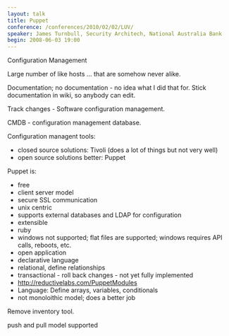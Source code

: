 ```yaml
---
layout: talk
title: Puppet
conference: /conferences/2010/02/02/LUV/
speaker: James Turnbull, Security Architech, National Australia Bank
begin: 2008-06-03 19:00
---
```

Configuration Management

Large number of like hosts ... that are somehow never alike.

Documentation; no documentation - no idea what I did that for. Stick documentation in wiki, so anybody can edit.

Track changes - Software configuration management.

CMDB - configuration management database.

Configuration managent tools:

* closed source solutions: Tivoli (does a lot of things but not very well)
* open source solutions better: Puppet

Puppet is:

* free
* client server model
* secure SSL communication
* unix centric
* supports external databases and LDAP for configuration
* extensible
* ruby
* windows not supported; flat files are supported; windows requires API calls, reboots, etc.
* open application
* declarative language
* relational, define relationships
* transactional - roll back changes - not yet fully implemented
* <http://reductivelabs.com/PuppetModules>
* Language: Define arrays, variables, conditionals
* not monoloithic model; does a better job

Remove inventory tool.

push and pull model supported
